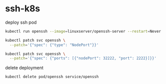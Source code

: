 # ssh-k8s

deploy ssh pod
```bash
kubectl run openssh --image=linuxserver/openssh-server --restart=Never --port=2222 --expose

kubectl patch svc openssh \
  --patch='{"spec": {"type": "NodePort"}}'

kubectl patch svc openssh \
  --patch='{"spec": {"ports": [{"nodePort": 32222, "port": 2222}]}}'
```

delete deployment
```bash
kubectl delete pod/openssh service/openssh
```

